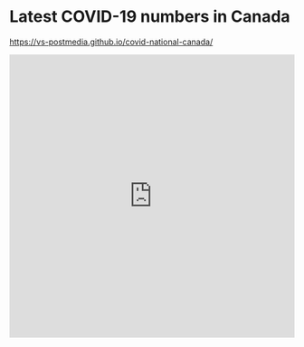 # Latest COVID-19 numbers in Canada
https://vs-postmedia.github.io/covid-national-canada/

<iframe src="https://vs-postmedia.github.io/covid-national-canada/" height="500" width="100%" scrolling="no" frameborder="0"></iframe>
